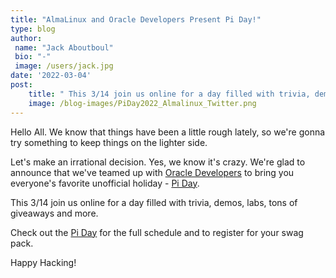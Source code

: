 ```yaml
---
title: "AlmaLinux and Oracle Developers Present Pi Day!"
type: blog
author: 
 name: "Jack Aboutboul"
 bio: "-"
 image: /users/jack.jpg
date: '2022-03-04'
post:
    title: " This 3/14 join us online for a day filled with trivia, demos, labs, tons of giveaways and more. Check out the [Pi Day](https://314piday.com) for the full schedule and to register for your swag pack."
    image: /blog-images/PiDay2022_Almalinux_Twitter.png
---
```


Hello All. We know that things have been a little rough lately, so we're gonna try something to keep things on the lighter side.

Let's make an irrational decision. Yes, we know it's crazy. We're glad to announce that we've teamed up with [Oracle Developers](https://developer.oracle.com/) to bring you everyone's favorite unofficial holiday - [Pi Day](https://314piday.com/).

This 3/14 join us online for a day filled with trivia, demos, labs, tons of giveaways and more.

Check out the [Pi Day](https://314piday.com/) for the full schedule and to register for your swag pack.

Happy Hacking!
